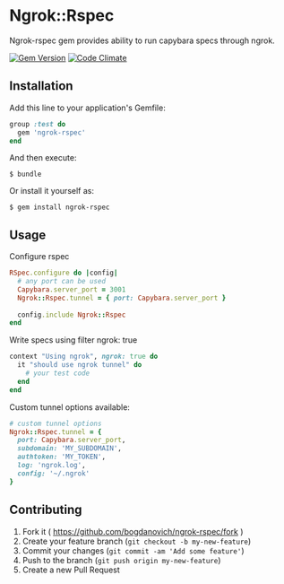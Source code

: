 # Ngrok::Rspec

Ngrok-rspec gem provides ability to run capybara specs through ngrok.

[![Gem Version](https://badge.fury.io/rb/ngrok-rspec.svg)](http://badge.fury.io/rb/ngrok-rspec)  [![Code Climate](https://codeclimate.com/github/bogdanovich/ngrok-rspec/badges/gpa.svg)](https://codeclimate.com/github/bogdanovich/ngrok-rspec)

## Installation

Add this line to your application's Gemfile:

```ruby
group :test do
  gem 'ngrok-rspec'
end
```

And then execute:

    $ bundle

Or install it yourself as:

    $ gem install ngrok-rspec

## Usage

Configure rspec
```ruby
RSpec.configure do |config|
  # any port can be used
  Capybara.server_port = 3001
  Ngrok::Rspec.tunnel = { port: Capybara.server_port }
  
  config.include Ngrok::Rspec
end
```

Write specs using filter ngrok: true

```ruby
context "Using ngrok", ngrok: true do
  it "should use ngrok tunnel" do
    # your test code
  end
end
```

Custom tunnel options available:

```ruby
# custom tunnel options
Ngrok::Rspec.tunnel = { 
  port: Capybara.server_port, 
  subdomain: 'MY_SUBDOMAIN', 
  authtoken: 'MY_TOKEN', 
  log: 'ngrok.log', 
  config: '~/.ngrok' 
}
```


## Contributing

1. Fork it ( https://github.com/bogdanovich/ngrok-rspec/fork )
2. Create your feature branch (`git checkout -b my-new-feature`)
3. Commit your changes (`git commit -am 'Add some feature'`)
4. Push to the branch (`git push origin my-new-feature`)
5. Create a new Pull Request
